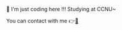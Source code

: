🙊 I'm just coding here !!!
Studying at CCNU~

You can contact with me 👉[📧](mailto:afeng616@gmail.com)
